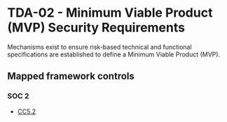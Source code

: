 # TDA-02 - Minimum Viable Product (MVP) Security Requirements
Mechanisms exist to ensure risk-based technical and functional specifications are established to define a Minimum Viable Product (MVP).
## Mapped framework controls
### SOC 2
- [CC5.2](../soc2/cc52.md)